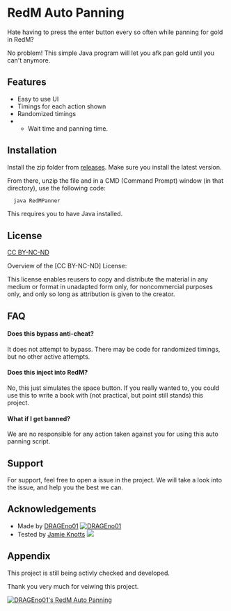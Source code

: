 
# RedM Auto Panning

Hate having to press the enter button every so often while panning for gold in RedM?

No problem! This simple Java program will let you afk pan gold until you can't anymore.
## Features

- Easy to use UI
- Timings for each action shown
- Randomized timings
- - Wait time and panning time.
## Installation

Install the zip folder from [releases](https://github.com/DRAGEno01/RedM-Auto-Panning/releases). Make sure you install the latest version.

From there, unzip the file and in a CMD (Command Prompt) window (in that directory), use the following code:

```bash
  java RedMPanner
```

This requires you to have Java installed.
## License

[CC BY-NC-ND](https://creativecommons.org/share-your-work/cclicenses/#:~:text=CC%20BY%2DNC%2DND,adaptations%20of%20the%20work%20are%20permitted.)

Overview of the [CC BY-NC-ND] License:

This license enables reusers to copy and distribute the material in any medium or format in unadapted form only, for noncommercial purposes only, and only so long as attribution is given to the creator.
## FAQ

#### Does this bypass anti-cheat?

It does not attempt to bypass. There may be code for randomized timings, but no other active attempts.

#### Does this inject into RedM?

No, this just simulates the space button. If you really wanted to, you could use this to write a book with (not practical, but point still stands) this project.

#### What if I get banned?

We are no responsible for any action taken against you for using this auto panning script.
## Support

For support, feel free to open a issue in the project. We will take a look into the issue, and help you the best we can.
## Acknowledgements

 - Made by [DRAGEno01](https://github.com/DRAGEno01) [![DRAGEno01](https://img.shields.io/badge/Developer-Active-green)](https://github.com/DRAGEno01)
 - Tested by [Jamie Knotts]() [![](https://img.shields.io/badge/Tester-Missing_Profile-blue)]()
## Appendix

This project is still being activly checked and developed.

Thank you very much for veiwing this project.

[![DRAGEno01's RedM Auto Panning](https://img.shields.io/badge/Project_Status-Actively_Panning_:]-green)](https://github.com/DRAGEno01/RedM-Auto-Panning/)
